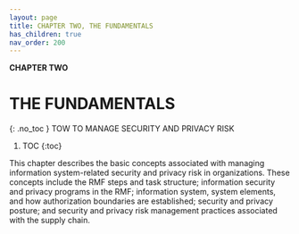 ```yaml
---
layout: page
title: CHAPTER TWO, THE FUNDAMENTALS 
has_children: true
nav_order: 200
---
```


**CHAPTER TWO**

# THE FUNDAMENTALS
{: .no_toc }
TOW TO MANAGE SECURITY AND PRIVACY RISK

1. TOC
{:toc}

This chapter describes the basic concepts associated with managing information system-related security and privacy risk in organizations. These concepts include the RMF steps and task structure; information security and privacy programs in the RMF; information system, system elements, and how authorization boundaries are established; security and privacy posture; and security and privacy risk management practices associated with the supply chain.

 

